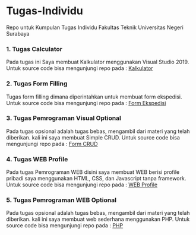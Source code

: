 # Tugas-Individu
Repo untuk Kumpulan Tugas Individu
Fakultas Teknik 
Universitas Negeri Surabaya

### 1. Tugas Calculator
Pada tugas ini Saya membuat Kalkulator menggunakan Visual Studio 2019. 
Untuk source code bisa mengunjungi repo pada : [Kalkulator](https://github.com/dzikrigg/Tugas-Individu/tree/master/Kalkulator/cal/cal)

### 2. Tugas Form Filling
Tugas form filling dimana diperintahkan untuk membuat form ekspedisi. Untuk source code bisa mengunjungi repo pada : [Form Ekspedisi](https://github.com/dzikrigg/Tugas-Individu/tree/master/Form%20Ekspedisi/Form%20pengiriman/Form%20pengiriman)

### 3. Tugas Pemrograman Visual Optional
Pada tugas opsional adalah tugas bebas, mengambil dari materi yang telah diberikan. kali ini saya membuat Simple CRUD. Untuk source code bisa mengunjungi repo pada : [Form CRUD](https://github.com/dzikrigg/Tugas-Individu/blob/master/FormCRUD.zip)

### 4. Tugas WEB Profile
Pada tugas Pemrograman WEB disini saya membuat WEB berisi profile pribadi saya menggunakan HTML, CSS, dan Javascript tanpa framework. Untuk source code bisa mengunjungi repo pada : [WEB Profile](https://github.com/dzikrigg/Tugas-Individu/tree/master/WEB%20profile/WEB)

### 5. Tugas Pemrograman WEB Optional
Pada tugas opsional adalah tugas bebas, mengambil dari materi yang telah diberikan. kali ini saya membuat web sederhana menggunakan PHP. Untuk source code bisa mengunjungi repo pada : [PHP](https://github.com/dzikrigg/Tugas-Individu/tree/master/PHP/web_php)




